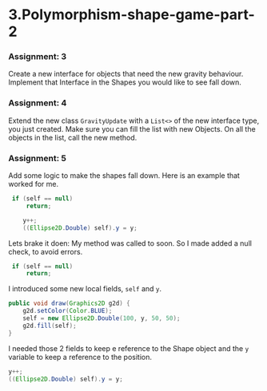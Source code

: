 # 3.Polymorphism-shape-game-part-2

### Assignment: 3 
Create a new interface for objects that need the new gravity behaviour.
Implement that Interface in the Shapes you would like to see fall down.


### Assignment: 4
Extend the new class `GravityUpdate` with a `List<>` of the new interface type, you just created.
Make sure you can fill the list with new Objects. On all the objects in the list, call the new method.

### Assignment: 5
Add some logic to make the shapes fall down.
Here is an example that worked for me.
```java
 if (self == null)
     return;

    y++;
    ((Ellipse2D.Double) self).y = y;
```

Lets brake it doen:
My method was called to soon. So I made added a null check, to avoid errors.
```java
 if (self == null)
     return;
```

I introduced some new local fields, `self` and `y`.
```java
public void draw(Graphics2D g2d) {
    g2d.setColor(Color.BLUE);
    self = new Ellipse2D.Double(100, y, 50, 50);
    g2d.fill(self);
}
```

I needed those 2 fields to keep e reference to the Shape object and the `y` variable to keep a reference to the position. 
```java
y++;
((Ellipse2D.Double) self).y = y;
```